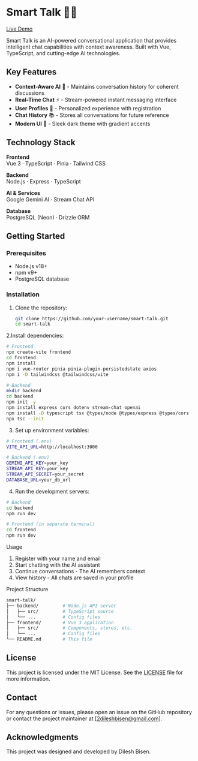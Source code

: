 # Smart Talk 💬✨

[Live Demo](https://smart-talk.vercel.app/)

Smart Talk is an AI-powered conversational application that provides intelligent chat capabilities with context awareness. Built with Vue, TypeScript, and cutting-edge AI technologies.

## Key Features

- **Context-Aware AI** 🧠 - Maintains conversation history for coherent discussions
- **Real-Time Chat** ⚡ - Stream-powered instant messaging interface
- **User Profiles** 👤 - Personalized experience with registration
- **Chat History** 📚 - Stores all conversations for future reference
- **Modern UI** 🎨 - Sleek dark theme with gradient accents

## Technology Stack

**Frontend**  
Vue 3 · TypeScript · Pinia · Tailwind CSS  

**Backend**  
Node.js · Express · TypeScript  

**AI & Services**  
Google Gemini AI · Stream Chat API  

**Database**  
PostgreSQL (Neon) · Drizzle ORM  

## Getting Started

### Prerequisites
- Node.js v18+
- npm v9+
- PostgreSQL database

### Installation
1. Clone the repository:
   ```sh
   git clone https://github.com/your-username/smart-talk.git
   cd smart-talk
   ```

2.Install dependencies:

  ```sh
  # Frontend
  npx create-vite frontend   
  cd frontend
  npm install            
  npm i vue-router pinia pinia-plugin-persistedstate axios
  npm i -D tailwindcss @tailwindcss/vite
  ```

  ```sh
  # Backend
  mkdir backend
  cd backend 
  npm init -y
  npm install express cors dotenv stream-chat openai
  npm install -D typescript tsx @types/node @types/express @types/cors
  npx tsc --init
  ```

3. Set up environment variables:

  ```sh
  # Frontend (.env)
  VITE_API_URL=http://localhost:3000
  ```

  ```sh
  # Backend (.env)
  GEMINI_API_KEY=your_key
  STREAM_API_KEY=your_key
  STREAM_API_SECRET=your_secret
  DATABASE_URL=your_db_url
  ```

4. Run the development servers:

  ```sh
  # Backend
  cd backend
  npm run dev
  ```

  ```sh
  # Frontend (in separate terminal)
  cd frontend
  npm run dev
  ```

Usage
1. Register with your name and email
2. Start chatting with the AI assistant
3. Continue conversations - The AI remembers context
4. View history - All chats are saved in your profile

Project Structure
  ```sh
  smart-talk/
  ├── backend/         # Node.js API server
  │   ├── src/         # TypeScript source
  │   └── ...          # Config files
  ├── frontend/        # Vue 3 application
  │   ├── src/         # Components, stores, etc.
  │   └── ...          # Config files
  └── README.md        # This file
  ```

## License

This project is licensed under the MIT License. See the [LICENSE](LICENSE) file for more information.

## Contact

For any questions or issues, please open an issue on the GitHub repository or contact the project maintainer at [2dileshbisen@gmail.com].

## Acknowledgments

This project was designed and developed by Dilesh Bisen.
